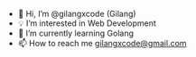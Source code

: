 - 👋 Hi, I’m @gilangxcode (Gilang)
- 💡 I’m interested in Web Development 
- 🏅 I’m currently learning Golang
- 📫 How to reach me gilangxcode@gmail.com
